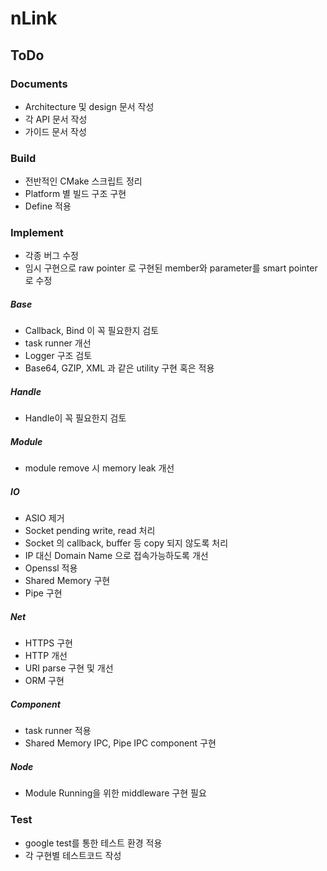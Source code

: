 # nLink

## ToDo


### Documents
  - Architecture 및 design 문서 작성
  - 각 API 문서 작성
  - 가이드 문서 작성

### Build
  - 전반적인 CMake 스크립트 정리
  - Platform 별 빌드 구조 구현
  - Define 적용 

### Implement
  - 각종 버그 수정
  - 임시 구현으로 raw pointer 로 구현된 member와 parameter를 smart pointer로 수정

##### Base
  - Callback, Bind 이 꼭 필요한지 검토
  - task runner 개선
  - Logger 구조 검토
  - Base64, GZIP, XML 과 같은 utility 구현 혹은 적용

##### Handle
  - Handle이 꼭 필요한지 검토

##### Module
  - module remove 시 memory leak 개선 
 
##### IO
  - ASIO 제거
  - Socket pending write, read 처리
  - Socket 의 callback, buffer 등 copy 되지 않도록 처리
  - IP 대신 Domain Name 으로 접속가능하도록 개선
  - Openssl 적용
  - Shared Memory 구현
  - Pipe 구현

##### Net
  - HTTPS 구현
  - HTTP 개선
  - URI parse 구현 및 개선
  - ORM 구현

##### Component
  - task runner 적용
  - Shared Memory IPC, Pipe IPC component 구현

##### Node
  - Module Running을 위한 middleware 구현 필요

### Test
  - google test를 통한 테스트 환경 적용
  - 각 구현별 테스트코드 작성